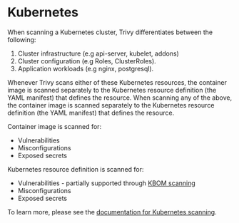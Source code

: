# Kubernetes

When scanning a Kubernetes cluster, Trivy differentiates between the following:

1. Cluster infrastructure (e.g api-server, kubelet, addons)
1. Cluster configuration (e.g Roles, ClusterRoles). 
1. Application workloads (e.g nginx, postgresql).

Whenever Trivy scans either of these Kubernetes resources, the container image is scanned separately to the Kubernetes resource definition (the YAML manifest) that defines the resource.
When scanning any of the above, the container image is scanned separately to the Kubernetes resource definition (the YAML manifest) that defines the resource.

Container image is scanned for:

- Vulnerabilities
- Misconfigurations
- Exposed secrets

Kubernetes resource definition is scanned for:

- Vulnerabilities - partially supported through [KBOM scanning](#KBOM)
- Misconfigurations
- Exposed secrets

To learn more, please see the [documentation for Kubernetes scanning](../target/kubernetes.md).
